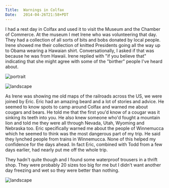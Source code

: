 ```yaml
---
Title:	Warnings in Colfax
Date:	2014-04-26T21:58+PDT
---
```


I had a rest day in Colfax and used it to visit the Museum and the Chamber of Commerce. At the museum I met Irene who was volunteering that day. They had a collection of all sorts of bits and bobs donated by local people. Irene showed me their collection of knitted Presidents going all the way up to Obama wearing a Hawaian shirt. Conversationally, I asked if that was because he was from Hawaii. Irene replied with "if you believe that" indicating that she might agree with some of the "birther" people I've heard about.

![portrait](https://www.flickr.com/photos/astronomyblog/14071443085/ "Colfax")

![landscape](https://www.flickr.com/photos/astronomyblog/14048332586/ "The knitted Presidents of the United States")

As Irene was showing me old maps of the railroads across the US, we were joined by Eric. Eric had an amazing beard and a lot of stories and advice. He seemed to know spots to camp around Colfax and warned me about cougars and bears. He told me that the first you'd know of a cougar was it sinking its teeth into you. He also knew someone who'd fought a mountain lion and told me they were all through Nevada, Utah, Wyoming and Nebraska too. Eric specifically warned me about the people of Winnemucca which he seemed to think was the most dangerous part of my trip. He said they lynched people from trains in Winnemucca. None of this helped my confidence for the days ahead. In fact Eric, combined with Todd from a few days earlier, had nearly put me off the whole trip.

They hadn't quite though and I found some waterproof trousers in a thrift shop. They were probably 20 sizes too big for me but I didn't want another day freezing and wet so they were better than nothing.

![landscape](https://www.flickr.com/photos/astronomyblog/14071908834/ "Irene and Eric")